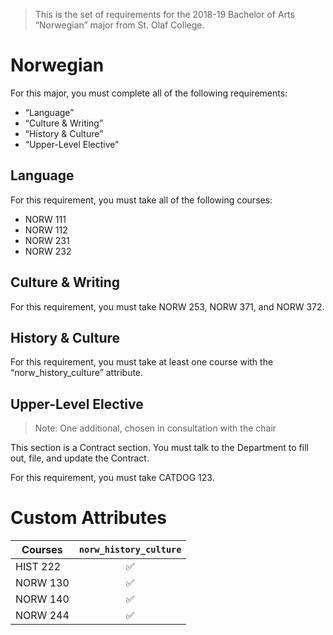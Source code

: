> This is the set of requirements for the 2018-19 Bachelor of Arts “Norwegian” major from St. Olaf College.

# Norwegian
For this major, you must complete all of the following requirements:

- “Language”
- “Culture & Writing”
- “History & Culture”
- “Upper-Level Elective”

## Language
For this requirement, you must take all of the following courses:

- NORW 111
- NORW 112
- NORW 231
- NORW 232


## Culture & Writing
For this requirement, you must take NORW 253, NORW 371, and NORW 372.


## History & Culture
For this requirement, you must take at least one course with the “norw_history_culture” attribute.


## Upper-Level Elective
> Note: One additional, chosen in consultation with the chair

This section is a Contract section. You must talk to the Department to fill out, file, and update the Contract.

For this requirement, you must take CATDOG 123.

# Custom Attributes

Courses | `norw_history_culture`
--- | :---:
HIST 222 | ✅
NORW 130 | ✅
NORW 140 | ✅
NORW 244 | ✅


